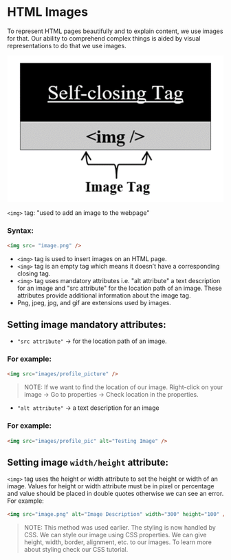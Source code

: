# HTML Images
To represent HTML pages beautifully and to explain content, we use images for that. Our ability to comprehend complex things is aided by visual representations to do that we use images.
 
![Alt text](image.png)
 
`<img>` tag:  "used to add an image to the webpage" 
### Syntax:
```html
<img src= "image.png" />
```
 
- `<img>` tag is used to insert images on an HTML page.
- `<img>` tag is an empty tag which means it doesn’t have a corresponding closing tag.
- `<img>` tag uses mandatory attributes i.e. "alt attribute" a text description for an image and "src attribute" for the location path of an image. These attributes provide additional information about the image tag.
- Png, jpeg, jpg, and gif are extensions used by images.
 
## Setting image mandatory attributes:
- `"src attribute"` -> for the location path of an image.
### For example:
```html
<img src="images/profile_picture" />
```
> NOTE: If we want to find the location of our image. Right-click on your image -> Go to properties -> Check location in the properties.
 
- `"alt attribute"` -> a text description for an image
### For example:
```html
<img src="images/profile_pic" alt="Testing Image" />
```
 
## Setting image `width/height` attribute:
`<img>` tag uses the height or width attribute to set the height or width of an image. Values for height or width attribute must be in pixel or percentage and value should be placed in double quotes otherwise we can see an error.
For example:
```html
<img src="image.png" alt="Image Description" width="300" height="100" />
```
> NOTE: This method was used earlier. The styling is now handled by CSS. We can style our image using CSS properties. We can give height, width, border, alignment, etc. to our images. To learn more about styling check our CSS tutorial.
